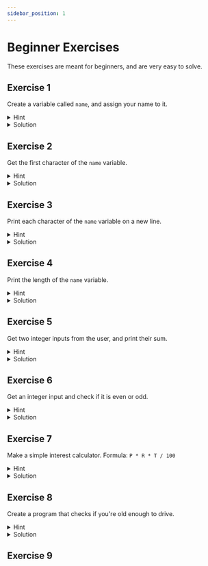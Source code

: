 ```yaml
---
sidebar_position: 1
---
```


# Beginner Exercises

These exercises are meant for beginners, and are very easy to solve.

## Exercise 1

Create a variable called `name`, and assign your name to it.

<details><summary>Hint</summary>
<p>
    
Create a variable called `name`, and assign your name to it!
    
</p>
</details>

<details><summary>Solution</summary>

```python
name = "Raj"
```

</details>

## Exercise 2

Get the first character of the `name` variable.

<details><summary>Hint</summary>
<p>

Use the `[]` operator to get the first character of the `name` variable.

</p>

</details>

<details><summary>Solution</summary>

```python
name = "MyName"
print(name[0])
```

</details>

## Exercise 3

Print each character of the `name` variable on a new line.

<details><summary>Hint</summary>
<p>

Use a `for` loop to iterate through the `name` variable.

</p>

</details>

<details><summary>Solution</summary>

```python
name = "MyName"

for char in name:
    print(char)
```

</details>



## Exercise 4

Print the length of the `name` variable.

<details><summary>Hint</summary>

<p>

Use the `len()` function to get the length of the `name` variable.

</p>

</details>

<details><summary>Solution</summary>


```python
name = "MyName"

print(len(name))
```

</details>

## Exercise 5

Get two integer inputs from the user, and print their sum.

<details><summary>Hint</summary>

<p>

Use the `input()` function to get the inputs from the user, and use the `int()` function to convert them to integers.

</p>

</details>

<details><summary>Solution</summary>

```python
num1 = int(input("Enter a number: "))
num2 = int(input("Enter another number: "))
print(num1 + num2)
```

</details>


## Exercise 6

Get an integer input and check if it is even or odd.

<details><summary>Hint</summary>

<p>

Use the `input()` function to get the input from the user, and use the `int()` function to convert it to an integer.
Then, use the `%` operator to check if the number is even or odd.

</p>

</details>

<details><summary>Solution</summary>

```python
num = int(input("Enter a number: "))

if num % 2 == 0:
    print("Even")
else:
    print("Odd")
```

</details>

## Exercise 7

Make a simple interest calculator.
Formula: `P * R * T / 100`

<details><summary>Hint</summary>

<p>

Use the `input()` function to get the inputs from the user, and use the `float()` function to convert them to floats.
Then, use the formula `P * R * T / 100` to calculate the simple interest.

</p>

</details>

<details><summary>Solution</summary>

```python
principal = float(input("Enter the principal amount: "))
rate = float(input("Enter the rate of interest: "))
time = float(input("Enter the time period: "))
   
simple_interest = principal * rate * time / 100
print(f"The simple interest is {simple_interest}")
```

</details>

## Exercise 8

Create a program that checks if you're old enough to drive.

<details><summary>Hint</summary>

<p>

Use the `input()` function to get the user's age, and use the `int()` function to convert it to an integer.
Then, use an `if` statement to check if the user is old enough to drive.

</p>

</details>

<details><summary>Solution</summary>

```python
age = int(input("Enter your age: "))

if age >= 18:
    print("You are old enough to drive!")
else:
    print("You are not old enough to drive!")
```

</details>

## Exercise 9


